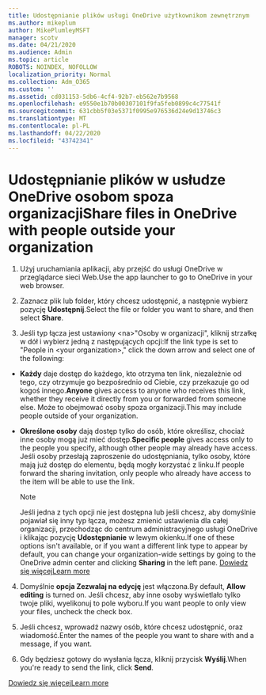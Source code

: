 ```yaml
---
title: Udostępnianie plików usługi OneDrive użytkownikom zewnętrznym
ms.author: mikeplum
author: MikePlumleyMSFT
manager: scotv
ms.date: 04/21/2020
ms.audience: Admin
ms.topic: article
ROBOTS: NOINDEX, NOFOLLOW
localization_priority: Normal
ms.collection: Adm_O365
ms.custom: ''
ms.assetid: cd031153-5db6-4cf4-92b7-eb562e7b9568
ms.openlocfilehash: e9550e1b70b00307101f9fa5feb0899c4c77541f
ms.sourcegitcommit: 631cbb5f03e5371f0995e976536d24e9d13746c3
ms.translationtype: MT
ms.contentlocale: pl-PL
ms.lasthandoff: 04/22/2020
ms.locfileid: "43742341"
---
```

# <a name="share-files-in-onedrive-with-people-outside-your-organization"></a><span data-ttu-id="262a3-102">Udostępnianie plików w usłudze OneDrive osobom spoza organizacji</span><span class="sxs-lookup"><span data-stu-id="262a3-102">Share files in OneDrive with people outside your organization</span></span>

1. <span data-ttu-id="262a3-103">Użyj uruchamiania aplikacji, aby przejść do usługi OneDrive w przeglądarce sieci Web.</span><span class="sxs-lookup"><span data-stu-id="262a3-103">Use the app launcher to go to OneDrive in your web browser.</span></span> 
    
2. <span data-ttu-id="262a3-104">Zaznacz plik lub folder, który chcesz udostępnić, a następnie wybierz pozycję **Udostępnij**.</span><span class="sxs-lookup"><span data-stu-id="262a3-104">Select the file or folder you want to share, and then select **Share**.</span></span> 
    
3. <span data-ttu-id="262a3-105">Jeśli typ łącza jest ustawiony \<na\>"Osoby w organizacji", kliknij strzałkę w dół i wybierz jedną z następujących opcji:</span><span class="sxs-lookup"><span data-stu-id="262a3-105">If the link type is set to "People in \<your organization\>," click the down arrow and select one of the following:</span></span> 
    
  - <span data-ttu-id="262a3-106">**Każdy** daje dostęp do każdego, kto otrzyma ten link, niezależnie od tego, czy otrzymuje go bezpośrednio od Ciebie, czy przekazuje go od kogoś innego.</span><span class="sxs-lookup"><span data-stu-id="262a3-106">**Anyone** gives access to anyone who receives this link, whether they receive it directly from you or forwarded from someone else.</span></span> <span data-ttu-id="262a3-107">Może to obejmować osoby spoza organizacji.</span><span class="sxs-lookup"><span data-stu-id="262a3-107">This may include people outside of your organization.</span></span> 
    
  - <span data-ttu-id="262a3-108">**Określone osoby** dają dostęp tylko do osób, które określisz, chociaż inne osoby mogą już mieć dostęp.</span><span class="sxs-lookup"><span data-stu-id="262a3-108">**Specific people** gives access only to the people you specify, although other people may already have access.</span></span> <span data-ttu-id="262a3-109">Jeśli osoby przesłają zaproszenie do udostępniania, tylko osoby, które mają już dostęp do elementu, będą mogły korzystać z linku.</span><span class="sxs-lookup"><span data-stu-id="262a3-109">If people forward the sharing invitation, only people who already have access to the item will be able to use the link.</span></span> 
    
    > [!NOTE]
    > <span data-ttu-id="262a3-110">Jeśli jedna z tych opcji nie jest dostępna lub jeśli chcesz, aby domyślnie pojawiał się inny typ łącza, możesz zmienić ustawienia dla całej organizacji, przechodząc do centrum administracyjnego usługi OneDrive i klikając pozycję **Udostępnianie** w lewym okienku.</span><span class="sxs-lookup"><span data-stu-id="262a3-110">If one of these options isn't available, or if you want a different link type to appear by default, you can change your organization-wide settings by going to the OneDrive admin center and clicking **Sharing** in the left pane.</span></span> [<span data-ttu-id="262a3-111">Dowiedz się więcej</span><span class="sxs-lookup"><span data-stu-id="262a3-111">Learn more</span></span>](https://go.microsoft.com/fwlink/?linkid=871961)
  
4. <span data-ttu-id="262a3-112">Domyślnie **opcja Zezwalaj na edycję** jest włączona.</span><span class="sxs-lookup"><span data-stu-id="262a3-112">By default, **Allow editing** is turned on.</span></span> <span data-ttu-id="262a3-113">Jeśli chcesz, aby inne osoby wyświetlało tylko twoje pliki, wyelikonuj to pole wyboru.</span><span class="sxs-lookup"><span data-stu-id="262a3-113">If you want people to only view your files, uncheck the check box.</span></span> 
    
5. <span data-ttu-id="262a3-114">Jeśli chcesz, wprowadź nazwy osób, które chcesz udostępnić, oraz wiadomość.</span><span class="sxs-lookup"><span data-stu-id="262a3-114">Enter the names of the people you want to share with and a message, if you want.</span></span>
    
6. <span data-ttu-id="262a3-115">Gdy będziesz gotowy do wysłania łącza, kliknij przycisk **Wyślij**.</span><span class="sxs-lookup"><span data-stu-id="262a3-115">When you're ready to send the link, click **Send**.</span></span> 
    
[<span data-ttu-id="262a3-116">Dowiedz się więcej</span><span class="sxs-lookup"><span data-stu-id="262a3-116">Learn more</span></span>](https://go.microsoft.com/fwlink/?linkid=871861)
  

